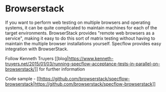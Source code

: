 # Browserstack


If you want to perform web testing on multiple browsers and operating systems, it can be quite complicated to maintain machines for each of the target environments. BrowserStack provides "remote web browsers as a service", making it easy to do this sort of matrix testing without having to maintain the multiple browser installations yourself. Specflow provides easy integration with BrowserStack.

Follow Kenneth Truyers [[blog|https://www.kenneth-truyers.net/2015/01/03/running-specflow-acceptance-tests-in-parallel-on-browserstack/]] for further information  

Code sample - [[https://github.com/browserstack/specflow-browserstack|https://github.com/browserstack/specflow-browserstack]]

